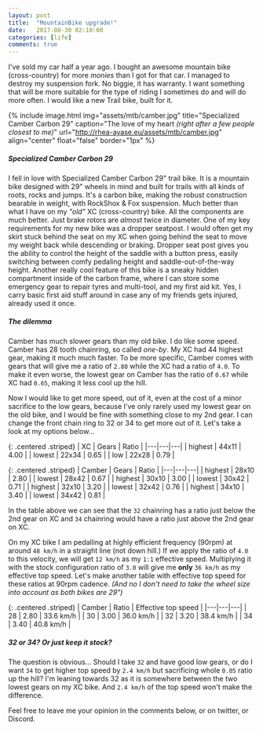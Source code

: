 ```yaml
---
layout: post
title:  "MountainBike upgrade!"
date:   2017-08-30 02:10:00
categories: [life]
comments: true
---
```

I've sold my car half a year ago. I bought an awesome mountain bike (cross-country) for more _monies_ than I got for that car. I managed to destroy my suspension fork. No biggie, it has warranty. I want something that will be more suitable for the type of riding I sometimes do and will do more often. I would like a new Trail bike, built for it.

<!--more-->

{% include image.html
  img="assets/mtb/camber.jpg"
  title="Specialized Camber Carbon 29"
  caption="The love of my heart <i>(right after a few people closest to me)</i>"
  url="http://rhea-ayase.eu/assets/mtb/camber.jpg"
  align="center"
  float="false"
  border="1px"
%}

##### Specialized Camber Carbon 29

I fell in love with Specialized Camber Carbon 29" trail bike. It is a mountain bike designed with 29" wheels in mind and built for trails with all kinds of roots, rocks and jumps. It's a carbon bike, making the robust construction bearable in weight, with RockShox & Fox suspension. Much better than what I have on my _"old"_ XC (cross-country) bike. All the components are much better. Just brake rotors are _almost_ twice in diameter. One of my key requirements for my new bike was a dropper seatpost. I would often get my skirt stuck behind the seat on my XC when going behind the seat to move my weight back while descending or braking. Dropper seat post gives you the ability to control the height of the saddle with a button press, easily switching between comfy pedaling height and saddle-out-of-the-way height. Another really cool feature of this bike is a sneaky hidden compartment inside of the carbon frame, where I can store some emergency gear to repair tyres and multi-tool, and my first aid kit. Yes, I carry basic first aid stuff around in case any of my friends gets injured, already used it once.

##### The dilemma

Camber has much slower gears than my old bike. I do like some speed. Camber has 28 tooth chainring, so called _one-by_. My XC had 44 highest gear, making it much much faster. To be more specific, Camber comes with gears that will give me a ratio of `2.80` while the XC had a ratio of `4.0`. To make it even worse, the lowest gear on Camber has the ratio of `0.67` while XC had `0.65`, making it less cool up the hill.

Now I would like to get more speed, out of it, even at the cost of a minor sacrifice to the low gears, because I've only rarely used my lowest gear on the old bike, and I would be fine with something close to my 2nd gear. I can change the front chain ring to 32 or 34 to get more out of it. Let's take a look at my options below...

{: .centered .striped}
| XC | Gears | Ratio |
|---|---|---|
| highest | 44x11 | 4.00 |
| lowest | 22x34 | 0.65 |
| low | 22x28 | 0.79 |

{: .centered .striped}
| Camber | Gears | Ratio |
|---|---|---|
| highest | 28x10 | 2.80 |
| lowest | 28x42 | 0.67 |
| highest | 30x10 | 3.00 |
| lowest | 30x42 | 0.71 |
| highest | 32x10 | 3.20 |
| lowest | 32x42 | 0.76 |
| highest | 34x10 | 3.40 |
| lowest | 34x42 | 0.81 |

In the table above we can see that the `32` chainring has a ratio just below the 2nd gear on XC and `34` chainring would have a ratio just above the 2nd gear on XC.

On my XC bike I am pedalling at highly efficient frequency (90rpm) at around `48 km/h` in a straight line (not down hill.) If we apply the ratio of `4.0` to this velocity, we will get `12 km/h` as my `1:1` effective speed. Multiplying it with the stock configuration ratio of `3.0` will give me **only** `36 km/h` as my effective top speed. Let's make another table with effective top speed for these ratios at 90rpm cadence. _(And no I don't need to take the wheel size into account as both bikes are 29")_

{: .centered .striped}
| Camber | Ratio | Effective top speed |
|---|---|---|
| 28 | 2.80 | 33.6 km/h |
| 30 | 3.00 | 36.0 km/h |
| 32 | 3.20 | 38.4 km/h |
| 34 | 3.40 | 40.8 km/h |

##### 32 or 34? Or just keep it stock?

The question is obvious... Should I take `32` and have good low gears, or do I want `34` to get higher top speed by `2.4 km/h` but sacrificing whole `0.05` ratio up the hill? I'm leaning towards 32 as it is somewhere between the two lowest gears on my XC bike. And `2.4 km/h` of the top speed won't make the difference.

Feel free to leave me your opinion in the comments below, or on twitter, or Discord.

